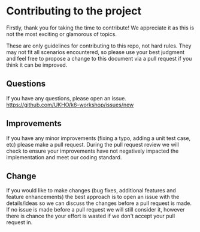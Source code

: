# Contributing to the project

Firstly, thank you for taking the time to contribute! We appreciate it as this is not the most exciting or glamorous of topics.

These are only guidelines for contributing to this repo, not hard rules. They may not fit all scenarios encountered, so please use your best judgment and feel free to propose a change to this document via a pull request if you think it can be improved.

## Questions

If you have any questions, please open an issue. <https://github.com/UKHO/k6-workshop/issues/new>

## Improvements

If you have any minor improvements (fixing a typo, adding a unit test case, etc) please make a pull request. During the pull request review we will check to ensure your improvements have not negatively impacted the implementation and meet our coding standard.

## Change

If you would like to make changes (bug fixes, additional features and feature enhancements) the best approach is to open an issue with the details/ideas so we can discuss the changes before a pull request is made. If no issue is made before a pull request we will still consider it, however there is chance the your effort is wasted if we don't accept your pull request in.
